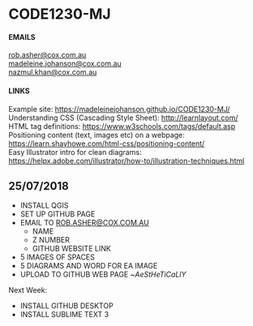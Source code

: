 # CODE1230-MJ
#### EMAILS
rob.asher@cox.com.au <br> madeleine.johanson@cox.com.au <BR> nazmul.khan@cox.com.au

#### LINKS
Example site: https://madeleinejohanson.github.io/CODE1230-MJ/ <br>
Understanding CSS (Cascading Style Sheet): http://learnlayout.com/ <br>
HTML tag definitions: https://www.w3schools.com/tags/default.asp <br>
Positioning content (text, images etc) on a webpage: https://learn.shayhowe.com/html-css/positioning-content/ <br>
Easy Illustrator intro for clean diagrams: https://helpx.adobe.com/illustrator/how-to/illustration-techniques.html <br>

## 25/07/2018
- INSTALL QGIS
- SET UP GITHUB PAGE 
- EMAIL TO ROB.ASHER@COX.COM.AU
	- NAME
	- Z NUMBER
	- GITHUB WEBSITE LINK
- 5 IMAGES OF SPACES
- 5 DIAGRAMS AND WORD FOR EA IMAGE 
- UPLOAD TO GITHUB WEB PAGE ~*AeStHeTiCaLlY*

Next Week: <BR>
- INSTALL GITHUB DESKTOP
- INSTALL SUBLIME TEXT 3
